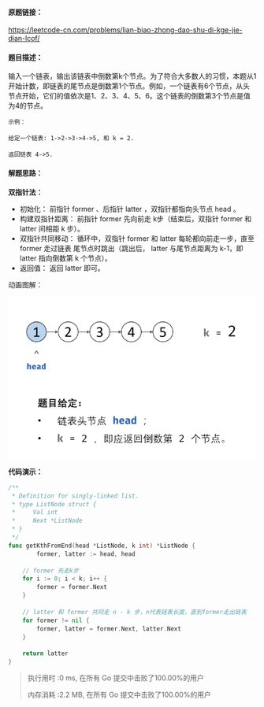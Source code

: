 #### 原题链接：

https://leetcode-cn.com/problems/lian-biao-zhong-dao-shu-di-kge-jie-dian-lcof/



#### 题目描述：

输入一个链表，输出该链表中倒数第k个节点。为了符合大多数人的习惯，本题从1开始计数，即链表的尾节点是倒数第1个节点。例如，一个链表有6个节点，从头节点开始，它们的值依次是1、2、3、4、5、6。这个链表的倒数第3个节点是值为4的节点。

```
示例：

给定一个链表: 1->2->3->4->5, 和 k = 2.

返回链表 4->5.

```



#### 解题思路：

**双指针法：**

- 初始化： 前指针 former 、后指针 latter ，双指针都指向头节点 head 。
- 构建双指针距离： 前指针 former 先向前走 k步（结束后，双指针 former 和 latter 间相距 k 步）。
- 双指针共同移动： 循环中，双指针 former 和 latter 每轮都向前走一步，直至 former 走过链表 尾节点时跳出（跳出后， latter 与尾节点距离为 k-1，即 latter 指向倒数第 k 个节点）。
- 返回值： 返回 latter 即可。

动画图解：

![offer22](image/offer22.gif)





**代码演示：**

```go
/**
 * Definition for singly-linked list.
 * type ListNode struct {
 *     Val int
 *     Next *ListNode
 * }
 */
func getKthFromEnd(head *ListNode, k int) *ListNode {
    	former, latter := head, head
	
	// former 先走k步
	for i := 0; i < k; i++ {
		former = former.Next
	}

	// latter 和 former 共同走 n - k 步，n代表链表长度，直到former走出链表
	for former != nil {
		former, latter = former.Next, latter.Next
	}

	return latter
}
```

> 执行用时 :0 ms, 在所有 Go 提交中击败了100.00%的用户
>
> 内存消耗 :2.2 MB, 在所有 Go 提交中击败了100.00%的用户